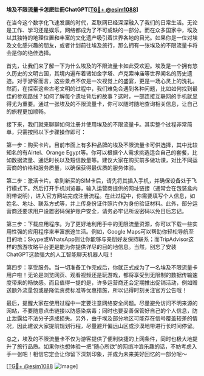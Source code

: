 **埃及不限流量卡怎麽註冊ChatGPT[[TG💪+ @esim1088](https://t.me/s/esim1088)]**

在当今这个数字化飞速发展的时代，互联网已经深深融入了我们的日常生活。无论是工作、学习还是娱乐，网络都成为了不可或缺的一部分。而在众多国家中，埃及以其独特的地理位置和丰富的文化遗产吸引着世界各地的目光。如果你是一位对埃及文化感兴趣的朋友，或者计划前往埃及旅行，那么拥有一张埃及的不限流量卡将会是你的绝佳选择。

首先，让我们来了解一下为什么埃及的不限流量卡如此受欢迎。埃及是一个拥有悠久历史的文明古国，其境内遍布着诸如金字塔、卢克索神庙等世界闻名的历史遗迹。对于游客而言，这些景点不仅是一次视觉上的盛宴，更是一场心灵上的洗礼。然而，在探索这些古老文明的过程中，我们难免会遇到各种问题，比如如何找到最佳的参观路线？如何了解每个遗址背后的故事？这时，一部连接互联网的手机就显得尤为重要。通过一张埃及的不限流量卡，你可以随时随地查询相关信息，让自己的旅程更加顺畅。

接下来，我们就来聊聊如何注册并使用埃及的不限流量卡。其实整个过程非常简单，只需按照以下步骤操作即可：

第一步：购买卡片。目前市面上有多种品牌的埃及不限流量卡可供选择，其中比较知名的有Airtel、Orange Egypt等。你可以根据个人需求挑选适合自己的套餐，比如数据流量、通话时长以及短信数量等。建议大家在购买前多做功课，对比不同运营商的价格和服务质量，以确保获得最优质的服务体验。

第二步：激活卡片。拿到新买的SIM卡后，请先将其插入手机，并确保设备处于飞行模式下。然后打开手机浏览器，输入运营商提供的网址链接（通常会在包装盒内附带说明），进入官方网站完成注册流程。在此过程中，你需要填写个人信息，如姓名、地址、联系方式等，并上传身份证件照片作为身份验证材料。此外，部分运营商还要求用户设置密码保护账户安全，请务必牢记所设密码以免日后忘记。

第三步：下载应用程序。为了更好地利用手中的无限流量资源，你可以下载一些实用性强的应用程序来丰富旅途生活。例如，Google Maps可以帮助你轻松导航至目的地；Skype或WhatsApp则让你能够与亲朋好友保持联系；而TripAdvisor这样的旅游攻略平台更是能为你提供详尽的目的地信息。当然，别忘了安装ChatGPT这款强大的人工智能聊天机器人哦！

第四步：享受服务。当一切准备工作完成后，你就正式成为了一名埃及不限流量卡用户啦！无论是浏览网页、观看视频还是玩游戏，都将享受到无限制的数据传输速度带来的畅快感。而且值得一提的是，许多运营商还会定期推出促销活动，例如赠送额外流量包或是降低资费标准等优惠措施，所以记得时刻关注官方公告哦！

最后，提醒大家在使用过程中一定要注意网络安全问题。尽量避免访问不明来源的网站，不要随意点击链接以防感染病毒；同时也要妥善保管好自己的个人信息，防止泄露给不法分子造成损失。另外，由于埃及部分地区可能存在信号覆盖较差的情况，因此建议大家提前规划行程，尽量避开偏远山区或沙漠地带进行长时间停留。

总之，埃及的不限流量卡不仅为游客提供了便利快捷的上网条件，同时也极大地提升了旅行品质。如果你也想体验一把“随心所欲”的网络冲浪乐趣的话，不妨考虑入手一张吧！相信它定会让你留下深刻印象，并成为未来美好回忆的一部分呢～ 

[[TG💪+ @esim1088](https://t.me/s/esim1088) ![Image](https://i.postimg.cc/4NQfJmqS/Snipaste-2025-05-13-00-14-12.png)]
